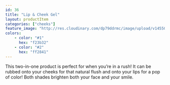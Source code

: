 ```yaml
---
id: 36
title: "Lip & Cheek Gel"
layout: productItem
categories: ["cheeks"]
feature_image: "http://res.cloudinary.com/dp79ddrmc/image/upload/v1455006447/products/lipCheek.jpg"
colors:
    - color: "#1"
      hex: "f23b32"
    - color: "#2"
      hex: "ff2841"
---
```

This two-in-one product is perfect for when you’re in a rush! It can be rubbed onto your cheeks for that natural flush and onto your lips for a pop of color! Both shades brighten both your face and your smile. 